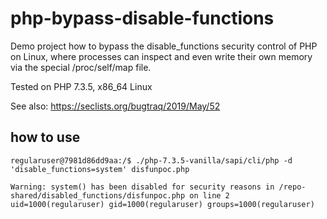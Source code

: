 # php-bypass-disable-functions
Demo project how to bypass the disable_functions security control of PHP on Linux, where processes can inspect and even write their own memory via the special /proc/self/map file.

Tested on PHP 7.3.5, x86_64 Linux

See also: https://seclists.org/bugtraq/2019/May/52

## how to use

```
regularuser@7981d86dd9aa:/$ ./php-7.3.5-vanilla/sapi/cli/php -d 'disable_functions=system' disfunpoc.php

Warning: system() has been disabled for security reasons in /repo-shared/disabled_functions/disfunpoc.php on line 2
uid=1000(regularuser) gid=1000(regularuser) groups=1000(regularuser)

```
